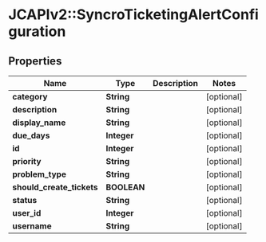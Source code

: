 # JCAPIv2::SyncroTicketingAlertConfiguration

## Properties
Name | Type | Description | Notes
------------ | ------------- | ------------- | -------------
**category** | **String** |  | [optional] 
**description** | **String** |  | [optional] 
**display_name** | **String** |  | [optional] 
**due_days** | **Integer** |  | [optional] 
**id** | **Integer** |  | [optional] 
**priority** | **String** |  | [optional] 
**problem_type** | **String** |  | [optional] 
**should_create_tickets** | **BOOLEAN** |  | [optional] 
**status** | **String** |  | [optional] 
**user_id** | **Integer** |  | [optional] 
**username** | **String** |  | [optional] 

